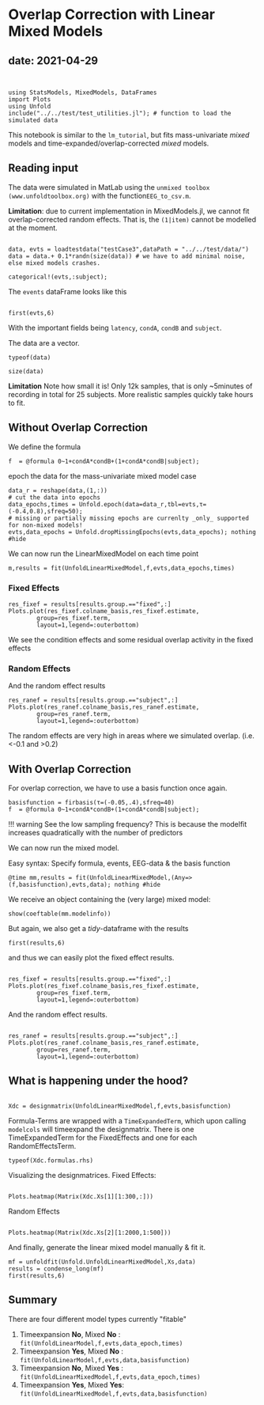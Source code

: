 # Overlap Correction with Linear Mixed Models

date: 2021-04-29
----

```@example Main


using StatsModels, MixedModels, DataFrames
import Plots
using Unfold
include("../../test/test_utilities.jl"); # function to load the simulated data
```





This notebook is similar to the `lm_tutorial`, but fits mass-univariate *mixed* models and time-expanded/overlap-corrected *mixed* models.

## Reading input
The data were simulated in MatLab using the `unmixed toolbox (www.unfoldtoolbox.org)` with the function`EEG_to_csv.m`.

**Limitation**: due to current implementation in MixedModels.jl, we cannot fit overlap-corrected random effects.
That is, the `(1|item)` cannot be modelled at the moment.

```@example Main

data, evts = loadtestdata("testCase3",dataPath = "../../test/data/")
data = data.+ 0.1*randn(size(data)) # we have to add minimal noise, else mixed models crashes.

categorical!(evts,:subject);
```



The `events` dataFrame looks like this
```@example Main

first(evts,6)
```



With the important fields being `latency`, `condA`, `condB` and `subject`.

The data are a vector.
```@example Main
typeof(data)
```

```@example Main
size(data)
```




**Limitation** Note how small it is! Only 12k samples, that is only ~5minutes of recording in total for 25 subjects. More realistic samples quickly take hours to fit.

## Without Overlap Correction
We define the formula
```@example Main
f  = @formula 0~1+condA*condB+(1+condA*condB|subject);
```






epoch the data for the mass-univariate mixed model case
```@example Main
data_r = reshape(data,(1,:))
# cut the data into epochs
data_epochs,times = Unfold.epoch(data=data_r,tbl=evts,τ=(-0.4,0.8),sfreq=50);
# missing or partially missing epochs are currenlty _only_ supported for non-mixed models!
evts,data_epochs = Unfold.dropMissingEpochs(evts,data_epochs); nothing #hide
```




We can now run the LinearMixedModel on each time point
```@example Main
m,results = fit(UnfoldLinearMixedModel,f,evts,data_epochs,times) 
```


### Fixed Effects
```@example Main
res_fixef = results[results.group.=="fixed",:]
Plots.plot(res_fixef.colname_basis,res_fixef.estimate,
        group=res_fixef.term,
        layout=1,legend=:outerbottom)
```


We see the condition effects and some residual overlap activity in the fixed effects

### Random Effects
And the random effect results
```@example Main
res_ranef = results[results.group.=="subject",:]
Plots.plot(res_ranef.colname_basis,res_ranef.estimate,
        group=res_ranef.term,
        layout=1,legend=:outerbottom)
```





The random effects are very high in areas where we simulated overlap. (i.e. <-0.1 and >0.2)

## With Overlap Correction
For overlap correction, we have to use a basis function once again.
```@example Main
basisfunction = firbasis(τ=(-0.05,.4),sfreq=40)
f  = @formula 0~1+condA*condB+(1+condA*condB|subject);
```



!!! warning
See the low sampling frequency? This is because the modelfit increases quadratically with the number of predictors

We can now run the mixed model.

Easy syntax: Specify formula, events, EEG-data & the basis function
```@example Main
@time mm,results = fit(UnfoldLinearMixedModel,(Any=>(f,basisfunction),evts,data); nothing #hide 
```





We receive an object containing the (very large) mixed model:
```@example Main
show(coeftable(mm.modelinfo))
```



But again, we also get a *tidy*-dataframe with the results
```@example Main
first(results,6)
```



and thus we can easily plot the fixed effect results.
```@example Main

res_fixef = results[results.group.=="fixed",:]
Plots.plot(res_fixef.colname_basis,res_fixef.estimate,
        group=res_fixef.term,
        layout=1,legend=:outerbottom)
```





And the random effect results.
```@example Main

res_ranef = results[results.group.=="subject",:]
Plots.plot(res_ranef.colname_basis,res_ranef.estimate,
        group=res_ranef.term,
        layout=1,legend=:outerbottom)
```

## What is happening under the hood?
```@example Main

Xdc = designmatrix(UnfoldLinearMixedModel,f,evts,basisfunction)
```






Formula-Terms are wrapped with a `TimeExpandedTerm`, which upon calling `modelcols` will timeexpand the designmatrix.
There is one TimeExpandedTerm for the FixedEffects and one for each RandomEffectsTerm.
```@example Main
typeof(Xdc.formulas.rhs)
```





Visualizing the designmatrices.
Fixed Effects:
```@example Main

Plots.heatmap(Matrix(Xdc.Xs[1][1:300,:]))
```






Random Effects
```@example Main

Plots.heatmap(Matrix(Xdc.Xs[2][1:2000,1:500]))
```







And finally, generate the linear mixed model manually & fit it.
```@example Main
mf = unfoldfit(Unfold.UnfoldLinearMixedModel,Xs,data)
results = condense_long(mf)
first(results,6)
```




## Summary
There are four different model types currently "fitable"

1. Timeexpansion **No**, Mixed **No**  : `fit(UnfoldLinearModel,f,evts,data_epoch,times)`
1. Timeexpansion **Yes**, Mixed **No** : `fit(UnfoldLinearModel,f,evts,data,basisfunction)`
1. Timeexpansion **No**, Mixed **Yes** : `fit(UnfoldLinearMixedModel,f,evts,data_epoch,times)`
1. Timeexpansion **Yes**, Mixed **Yes**: `fit(UnfoldLinearMixedModel,f,evts,data,basisfunction)`


